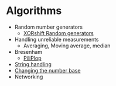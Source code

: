 # Algorithms

- Random number generators
  - [XORshift Random generators](XORshift%20Random-generator)
- Handling unreliable measurements
  - Averaging, Moving average, median
- Bresenham
  - [PiliPlop](PiliPlop)
- [String handling](String%20handling)
- [Changing the number base](FFBASE)
- Networking
